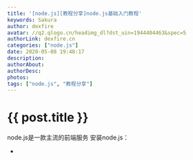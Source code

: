 ```yaml
---
title: '[node.js][教程分享]node.js基础入门教程'
keywords: Sakura
author: dexfire
avatar: //q2.qlogo.cn/headimg_dl?dst_uin=1944404463&spec=5
authorLink: dexfire.cn
categories: ["node.js"]
date: 2020-05-08 19:48:17
description:
authorAbout:
authorDesc:
photos:
tags: ["node.js", "教程分享"]
---
```


# {{ post.title }}

node.js是一款主流的前端服务
安装node.js：
- []()
